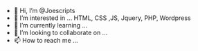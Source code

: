 - 👋 Hi, I’m @Joescripts
- 👀 I’m interested in ... HTML, CSS ,JS, Jquery, PHP, Wordpress
- 🌱 I’m currently learning ... 
- 💞️ I’m looking to collaborate on ... 
- 📫 How to reach me ... 

<!---
Joescripts/Joescripts is a ✨ special ✨ repository because its `README.md` (this file) appears on your GitHub profile.
You can click the Preview link to take a look at your changes.
--->
